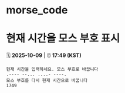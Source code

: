 # morse_code
# 현재 시간을 모스 부호 표시
<!-- MORSE_TIME_START -->
🗓️ **2025-10-09** | ⏰ **17:49 (KST)**

```
현재 시간을 입력하세요. 모스 부호로 바꿉니다
.---- --... ....- ----.
모스 부호를 다시 현재 시간으로 바꿉니다
1749
```
<!-- MORSE_TIME_END -->
